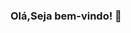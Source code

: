 ### Olá,Seja bem-vindo! 👋

<!--
**helifazdev/helifazdev** is a ✨ _special_ ✨ repository because its `README.md` (this file) appears on your GitHub profile.

Here are some ideas to get you started:

[![Github Badge](https://img.shields.io/badge/-Github-000?style=flat-square&logo=Github&logoColor=white&link=https://github.com/helifazdev)](https://github.com/helifazdev)
